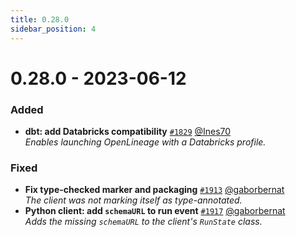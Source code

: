 ```yaml
---
title: 0.28.0
sidebar_position: 4
---
```


# 0.28.0 - 2023-06-12

### Added
* **dbt: add Databricks compatibility** [`#1829`](https://github.com/OpenLineage/OpenLineage/pull/1829) [@Ines70](https://github.com/Ines70)  
    *Enables launching OpenLineage with a Databricks profile.*

### Fixed
* **Fix type-checked marker and packaging** [`#1913`](https://github.com/OpenLineage/OpenLineage/pull/1913) [@gaborbernat](https://github.com/gaborbernat)  
    *The client was not marking itself as type-annotated.*
* **Python client: add `schemaURL` to run event** [`#1917`](https://github.com/OpenLineage/OpenLineage/pull/1917) [@gaborbernat](https://github.com/gaborbernat)  
    *Adds the missing `schemaURL` to the client's `RunState` class.*
